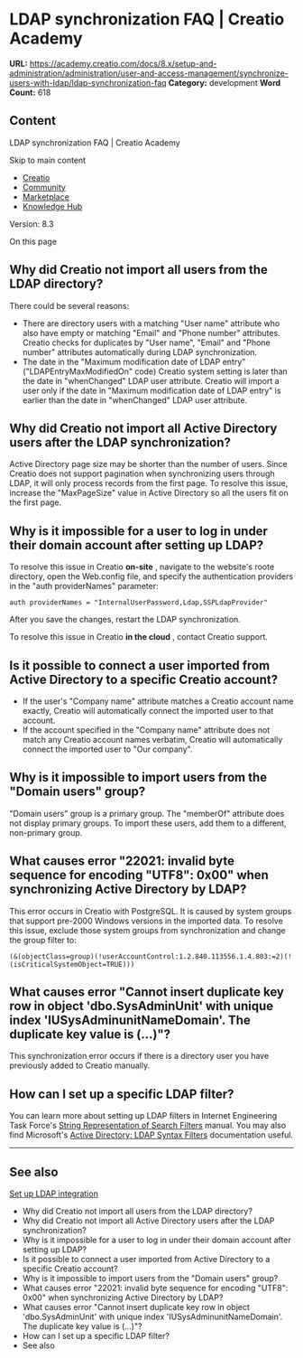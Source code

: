 # LDAP synchronization FAQ | Creatio Academy

**URL:**
https://academy.creatio.com/docs/8.x/setup-and-administration/administration/user-and-access-management/synchronize-users-with-ldap/ldap-synchronization-faq
**Category:** development **Word Count:** 618

## Content

LDAP synchronization FAQ | Creatio Academy

Skip to main content

- [Creatio](https://www.creatio.com/)
- [Community](https://community.creatio.com/)
- [Marketplace](https://marketplace.creatio.com/)
- [Knowledge Hub](https://knowledge-hub.creatio.com/)

Version: 8.3

On this page

## Why did Creatio not import all users from the LDAP directory?​

There could be several reasons:

- There are directory users with a matching "User name" attribute who also have
  empty or matching "Email" and "Phone number" attributes. Creatio checks for
  duplicates by "User name", "Email" and "Phone number" attributes automatically
  during LDAP synchronization.
- The date in the "Maximum modification date of LDAP entry"
  ("LDAPEntryMaxModifiedOn" code) Creatio system setting is later than the date
  in "whenChanged" LDAP user attribute. Creatio will import a user only if the
  date in "Maximum modification date of LDAP entry" is earlier than the date in
  "whenChanged" LDAP user attribute.

## Why did Creatio not import all Active Directory users after the LDAP synchronization?​

Active Directory page size may be shorter than the number of users. Since
Creatio does not support pagination when synchronizing users through LDAP, it
will only process records from the first page. To resolve this issue, increase
the "MaxPageSize" value in Active Directory so all the users fit on the first
page.

## Why is it impossible for a user to log in under their domain account after setting up LDAP?​

To resolve this issue in Creatio **on-site** , navigate to the website's roote
directory, open the Web.config file, and specify the authentication providers in
the "auth providerNames" parameter:

    auth providerNames = "InternalUserPassword,Ldap,SSPLdapProvider"

After you save the changes, restart the LDAP synchronization.

To resolve this issue in Creatio **in the cloud** , contact Creatio support.

## Is it possible to connect a user imported from Active Directory to a specific Creatio account?​

- If the user's "Company name" attribute matches a Creatio account name exactly,
  Creatio will automatically connect the imported user to that account.
- If the account specified in the "Company name" attribute does not match any
  Creatio account names verbatim, Creatio will automatically connect the
  imported user to "Our company".

## Why is it impossible to import users from the "Domain users" group?​

"Domain users" group is a primary group. The "memberOf" attribute does not
display primary groups. To import these users, add them to a different,
non-primary group.

## What causes error "22021: invalid byte sequence for encoding "UTF8": 0x00" when synchronizing Active Directory by LDAP?​

This error occurs in Creatio with PostgreSQL. It is caused by system groups that
support pre-2000 Windows versions in the imported data. To resolve this issue,
exclude those system groups from synchronization and change the group filter to:

    (&(objectClass=group)(!userAccountControl:1.2.840.113556.1.4.803:=2)(!(isCriticalSystemObject=TRUE)))

## What causes error "Cannot insert duplicate key row in object 'dbo.SysAdminUnit' with unique index 'IUSysAdminunitNameDomain'. The duplicate key value is (...)"?​

This synchronization error occurs if there is a directory user you have
previously added to Creatio manually.

## How can I set up a specific LDAP filter?​

You can learn more about setting up LDAP filters in Internet Engineering Task
Force's
[String Representation of Search Filters](https://tools.ietf.org/search/rfc4515)
manual. You may also find Microsoft's
[Active Directory: LDAP Syntax Filters](https://social.technet.microsoft.com/wiki/contents/articles/5392.active-directory-ldap-syntax-filters.aspx)
documentation useful.

---

## See also​

[Set up LDAP integration](https://academy.creatio.com/documents?id=513)

- Why did Creatio not import all users from the LDAP directory?
- Why did Creatio not import all Active Directory users after the LDAP
  synchronization?
- Why is it impossible for a user to log in under their domain account after
  setting up LDAP?
- Is it possible to connect a user imported from Active Directory to a specific
  Creatio account?
- Why is it impossible to import users from the "Domain users" group?
- What causes error "22021: invalid byte sequence for encoding "UTF8": 0x00"
  when synchronizing Active Directory by LDAP?
- What causes error "Cannot insert duplicate key row in object
  'dbo.SysAdminUnit' with unique index 'IUSysAdminunitNameDomain'. The duplicate
  key value is (...)"?
- How can I set up a specific LDAP filter?
- See also
